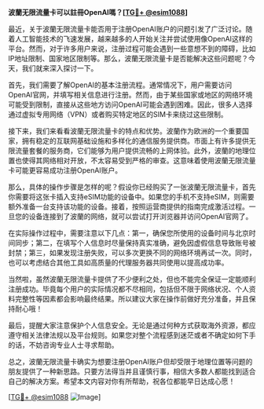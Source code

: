 **波蘭无限流量卡可以註冊OpenAI嗎？[[TG💪+ @esim1088](https://t.me/s/esim1088)]**

最近，关于波蘭无限流量卡能否用于注册OpenAI账户的问题引发了广泛讨论。随着人工智能技术的飞速发展，越来越多的人开始关注并尝试使用像OpenAI这样的平台。然而，对于许多用户来说，注册过程可能会遇到一些意想不到的障碍，比如IP地址限制、国家地区限制等。那么，波蘭无限流量卡是否能解决这些问题呢？今天，我们就来深入探讨一下。

首先，我们需要了解OpenAI的基本注册流程。通常情况下，用户需要访问OpenAI官网，并填写相关信息进行注册。然而，由于某些国家或地区的网络环境可能受到限制，直接从这些地方访问OpenAI可能会遇到困难。因此，很多人选择通过虚拟专用网络（VPN）或者购买特定地区的SIM卡来绕过这些限制。

接下来，我们来看看波蘭无限流量卡的特点和优势。波蘭作为欧洲的一个重要国家，拥有稳定的互联网基础设施和多样化的通信服务提供商。市面上有许多提供无限流量套餐的服务商，它们能够为用户提供流畅的上网体验。此外，波蘭的地理位置也使得其网络相对开放，不太容易受到严格的审查。这意味着使用波蘭无限流量卡可能更容易成功注册OpenAI账户。

那么，具体的操作步骤是怎样的呢？假设你已经购买了一张波蘭无限流量卡，首先你需要将这张卡插入支持eSIM功能的设备中。如果您的手机不支持eSIM，则需要额外准备一台支持该功能的设备。接着，按照运营商提供的指南完成激活过程。一旦您的设备连接到了波蘭的网络，就可以尝试打开浏览器并访问OpenAI官网了。

在实际操作过程中，需要注意以下几点：第一，确保您所使用的设备时间与北京时间同步；第二，在填写个人信息时尽量保持真实准确，避免因虚假信息导致账号被封禁；第三，如果发现注册失败，可以多次更换不同的网络环境再试一次。同时，也可以考虑结合其他工具如高质量的代理服务器共同使用以提高成功率。

当然啦，虽然波蘭无限流量卡提供了不少便利之处，但也不能完全保证一定能顺利注册成功。毕竟每个用户的实际情况都不尽相同，包括但不限于网络状况、个人资料完整性等因素都会影响最终结果。所以建议大家在操作前做好充分准备，并且保持耐心哦！

最后，提醒大家注意保护个人信息安全。无论是通过何种方式获取海外资源，都应遵守相关法律法规以及平台规则。如果您对整个流程感到迷茫或者不确定如何下手的话，不妨咨询专业人士寻求帮助。

总之，波蘭无限流量卡确实为想要注册OpenAI账户但却受限于地理位置等问题的朋友提供了一种新思路。只要方法得当并且谨慎行事，相信大多数人都能找到适合自己的解决方案。希望本文内容对你有所帮助，祝各位都能早日达成心愿！ 

[[TG💪+ @esim1088](https://t.me/s/esim1088) ![Image](https://i.postimg.cc/4NQfJmqS/Snipaste-2025-05-13-00-14-12.png)]
